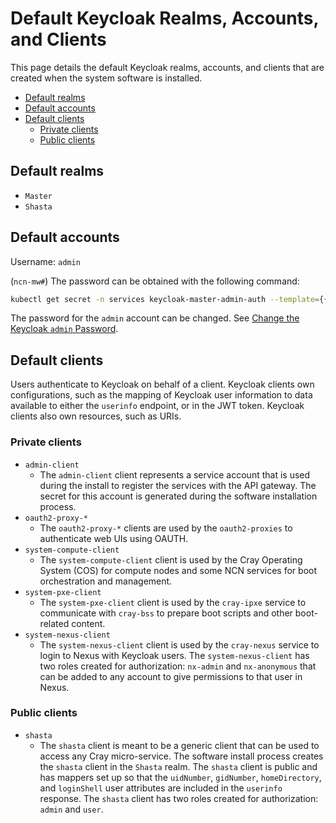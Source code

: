 # Default Keycloak Realms, Accounts, and Clients

This page details the default Keycloak realms, accounts, and clients that are created when the system software is installed.

- [Default realms](#default-realms)
- [Default accounts](#default-accounts)
- [Default clients](#default-clients)
  - [Private clients](#private-clients)
  - [Public clients](#public-clients)

## Default realms

- `Master`
- `Shasta`

## Default accounts

Username: `admin`

(`ncn-mw#`) The password can be obtained with the following command:

```bash
kubectl get secret -n services keycloak-master-admin-auth --template={{.data.password}} | base64 --decode
```

The password for the `admin` account can be changed. See [Change the Keycloak `admin` Password](Change_the_Keycloak_Admin_Password.md).

## Default clients

Users authenticate to Keycloak on behalf of a client. Keycloak clients own configurations, such as the mapping of Keycloak user information to data available to either the
`userinfo` endpoint, or in the JWT token. Keycloak clients also own resources, such as URIs.

### Private clients

- `admin-client`
  - The `admin-client` client represents a service account that is used during the install to register the services with the API gateway. The secret for this account is
    generated during the software installation process.
- `oauth2-proxy-*`
  - The `oauth2-proxy-*` clients are used by the `oauth2-proxies` to authenticate web UIs using OAUTH.
- `system-compute-client`
  - The `system-compute-client` client is used by the Cray Operating System \(COS\) for compute nodes and some NCN services for boot orchestration and management.
- `system-pxe-client`
  - The `system-pxe-client` client is used by the `cray-ipxe` service to communicate with `cray-bss` to prepare boot scripts and other boot-related content.
- `system-nexus-client`
  - The `system-nexus-client` client is used by the `cray-nexus` service to login to Nexus with Keycloak users. The `system-nexus-client` has two roles created for
  authorization: `nx-admin` and `nx-anonymous` that can be added to any account to give permissions to that user in Nexus.

### Public clients

- `shasta`
  - The `shasta` client is meant to be a generic client that can be used to access any Cray micro-service. The software install process creates the `shasta` client in the `Shasta` realm.
    The `shasta` client is public and has mappers set up so that the `uidNumber`, `gidNumber`, `homeDirectory`, and `loginShell` user attributes are included in the `userinfo` response.
    The `shasta` client has two roles created for authorization: `admin` and `user`.
